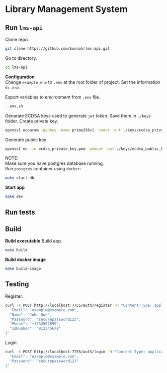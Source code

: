 # Library Management System

## Run `lms-api`

Clone repo.

```sh
git clone https://github.com/kunnoh/lms-api.git
```

Go to directory.

```sh
cd lms-api
```

**Configuration**  
Change `example.env` to `.env` at the root folder of project.
Set the information in `.env`.

Export variables to environment from `.env` file.

```sh
. env.sh
```

Genarate ECDSA keys used to generate `jwt` token. Save them in `./keys` folder.
Create private key.

```sh
openssl ecparam -genkey -name prime256v1 -noout -out ./keys/ecdsa_private_key.pem
```

Generate public key

```sh
openssl ec -in ecdsa_private_key.pem -pubout -out ./keys/ecdsa_public_key.pem
```

NOTE:  
Make sure you have postgres database running.  
Run `postgres` container using `docker`:

```sh
make start-db
```

**Start app**

```sh
make dev
```

## Run tests

## Build

**Build executable**
Build app.

```sh
make build
```

**Build docker image**

```sh
make build-image
```

## Testing

Register.

```sh
curl -X POST http://localhost:7755/auth/register -H "Content-Type: application/json" -d '{
  "Email": "example@example.com",
  "Name": "John Doe",
  "Password": "securepassword123",
  "Phone": "+1234567890",
  "IdNumber": "912345678"
}'
```

Login.

```sh
curl -X POST http://localhost:7755/auth/login -H "Content-Type: application/json" -d '{
  "Email": "example@example.com",
  "Password": "securepassword123"
}'
```
